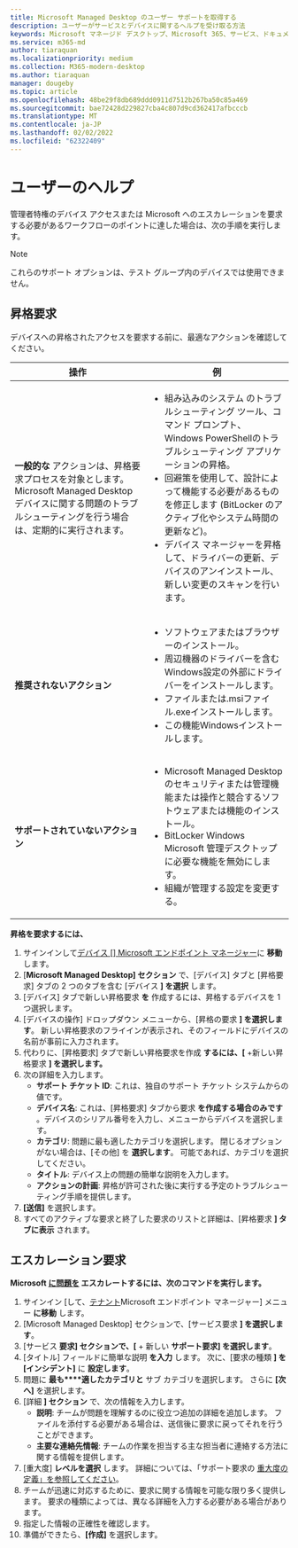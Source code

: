 ```yaml
---
title: Microsoft Managed Desktop のユーザー サポートを取得する
description: ユーザーがサービスとデバイスに関するヘルプを受け取る方法
keywords: Microsoft マネージド デスクトップ、Microsoft 365、サービス、ドキュメント
ms.service: m365-md
author: tiaraquan
ms.localizationpriority: medium
ms.collection: M365-modern-desktop
ms.author: tiaraquan
manager: dougeby
ms.topic: article
ms.openlocfilehash: 48be29f8db689ddd0911d7512b267ba50c85a469
ms.sourcegitcommit: bae72428d229827cba4c807d9cd362417afbcccb
ms.translationtype: MT
ms.contentlocale: ja-JP
ms.lasthandoff: 02/02/2022
ms.locfileid: "62322409"
---
```

# <a name="getting-help-for-users"></a>ユーザーのヘルプ

管理者特権のデバイス アクセスまたは Microsoft へのエス[](../service-description/user-support.md)カレーションを要求する必要があるワークフローのポイントに達した場合は、次の手順を実行します。

>[!NOTE]
>これらのサポート オプションは、テスト グループ内のデバイスでは使用できません。

## <a name="elevation-requests"></a>昇格要求

デバイスへの昇格されたアクセスを要求する前に、最適なアクションを確認してください。

| 操作 | 例 |
| ------ | ------ |
| **一般的な** アクションは、昇格要求プロセスを対象とします。 Microsoft Managed Desktop デバイスに関する問題のトラブルシューティングを行う場合は、定期的に実行されます。 | <ul><li>組み込みのシステム のトラブルシューティング ツール、コマンド プロンプト、Windows PowerShellのトラブルシューティング アプリケーションの昇格。</li><li>回避策を使用して、設計によって機能する必要があるものを修正します (BitLocker のアクティブ化やシステム時間の更新など)。</li><li>デバイス マネージャーを昇格して、ドライバーの更新、デバイスのアンインストール、新しい変更のスキャンを行います。</li></ul>
| **推奨されないアクション** | <ul><li>ソフトウェアまたはブラウザーのインストール。</li><li>周辺機器のドライバーを含むWindows設定の外部にドライバーをインストールします。</li><li>ファイルまたは.msiファイル.exeインストールします。</li><li>この機能Windowsインストールします。</li></ul>
| **サポートされていないアクション** | <ul><li>Microsoft Managed Desktop のセキュリティまたは管理機能または操作と競合するソフトウェアまたは機能のインストール。</li><li>BitLocker Windows Microsoft 管理デスクトップに必要な機能を無効にします。</li><li>組織が管理する設定を変更する。</li><ul>

**昇格を要求するには、**

1. サインインして[デバイス [] Microsoft エンドポイント マネージャー](https://endpoint.microsoft.com/)に **移動** します。
1. [**Microsoft Managed Desktop] セクション** で、[デバイス] タブと [昇格要求] タブの  2 つのタブを含む [デバイス **] を選択** します。
1. [デバイス] タブで新しい昇格要求 **を** 作成するには、昇格するデバイスを 1 つ選択します。
1. [デバイスの操作] ドロップダウン メニューから、[昇格の要求 **] を選択します**。 新しい昇格要求のフライインが表示され、そのフィールドにデバイスの名前が事前に入力されます。
1. 代わりに、[昇格要求] タブで新しい昇格要求を作成 **するには、[** +新しい昇格要求 **] を選択します。**
1. 次の詳細を入力します。
    - **サポート チケット ID**: これは、独自のサポート チケット システムからの値です。
    - **デバイス名**: これは、[昇格要求] タブから要求 **を作成する場合のみです** 。デバイスのシリアル番号を入力し、メニューからデバイスを選択します。
    - **カテゴリ**: 問題に最も適したカテゴリを選択します。 閉じるオプションがない場合は、[その他] を **選択します**。 可能であれば、カテゴリを選択してください。
    - **タイトル**: デバイス上の問題の簡単な説明を入力します。
    - **アクションの計画**: 昇格が許可された後に実行する予定のトラブルシューティング手順を提供します。
1. **[送信]** を選択します。
1. すべてのアクティブな要求と終了した要求のリストと詳細は、[昇格要求 **] タブに表示** されます。

## <a name="escalation-requests"></a>エスカレーション要求

**Microsoft [に問題を](../service-description/user-support.md#escalation-portal) エスカレートするには、次のコマンドを実行します。**

1. サインイン [して、[テナント](https://endpoint.microsoft.com/)Microsoft エンドポイント マネージャー] メニュー **に移動** します。
2. [Microsoft Managed Desktop] セクションで、[サービス要求 **] を選択します**。
3. [サービス **要求] セクションで、[** + 新しい **サポート要求] を選択します**。
4. [タイトル] フィールドに簡単な説明 **を入力** します。 次に、[要求の種類 **] を [インシデント]** に **設定します**。
5. 問題に **最も****適したカテゴリと** サブ カテゴリを選択します。 さらに **[次へ]** を選択します。
6. [詳細 **] セクション** で、次の情報を入力します。
    - **説明**: チームが問題を理解するのに役立つ追加の詳細を追加します。 ファイルを添付する必要がある場合は、送信後に要求に戻ってそれを行うことができます。
    - **主要な連絡先情報**: チームの作業を担当する主な担当者に連絡する方法に関する情報を提供します。
7. [重大度] **レベルを選択** します。 詳細については、「サポート要求の [重大度の定義」を参照してください](../working-with-managed-desktop/admin-support.md#support-request-severity-definitions)。
8. チームが迅速に対応するために、要求に関する情報を可能な限り多く提供します。 要求の種類によっては、異なる詳細を入力する必要がある場合があります。
9. 指定した情報の正確性を確認します。
10. 準備ができたら、**[作成]** を選択します。
